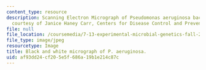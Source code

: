 ```yaml
---
content_type: resource
description: Scanning Electron Micrograph of Pseudomonas aeruginosa bacteria. (Image
  courtesy of Janice Haney Carr, Centers for Disease Control and Prevention.)
file: null
file_location: /coursemedia/7-13-experimental-microbial-genetics-fall-2008/af93dd24cf205e5f686a19b1e214c87c_7-13f08.jpg
file_type: image/jpeg
resourcetype: Image
title: Black and white micrograph of P. aeruginosa.
uid: af93dd24-cf20-5e5f-686a-19b1e214c87c
---
```

